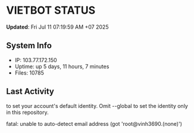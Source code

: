 # VIETBOT STATUS
**Updated**: Fri Jul 11 07:19:59 AM +07 2025

## System Info
- IP: 103.77.172.150
- Uptime: up 5 days, 11 hours, 7 minutes
- Files: 10785

## Last Activity

to set your account's default identity.
Omit --global to set the identity only in this repository.

fatal: unable to auto-detect email address (got 'root@vinh3690.(none)')
